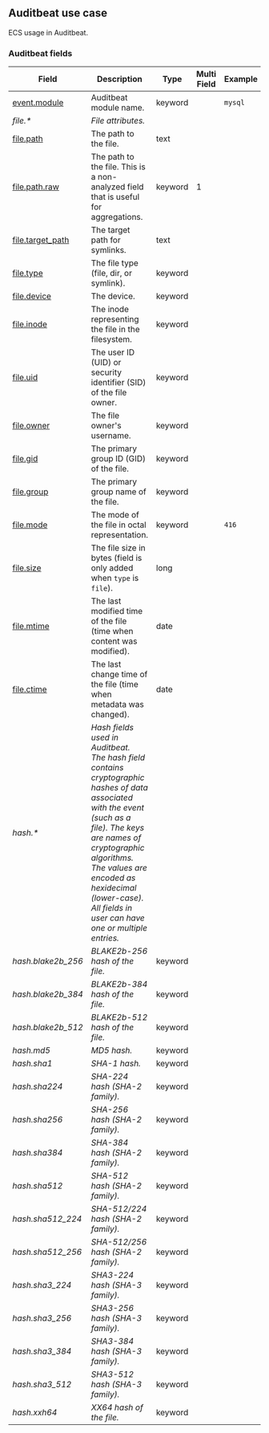 ## Auditbeat use case

ECS usage in Auditbeat.

### <a name="auditbeat"></a> Auditbeat fields


| Field  | Description  | Type  | Multi Field  | Example  |
|---|---|---|---|---|
| [event.module](https://github.com/elastic/ecs#event.module)  | Auditbeat module name.  | keyword  |   | `mysql`  |
| <a name="file.&ast;"></a>*file.&ast;*  | *File attributes.<br/>*  |   |   |   |
| [file.path](https://github.com/elastic/ecs#file.path)  | The path to the file.  | text  |   |   |
| [file.path.raw](https://github.com/elastic/ecs#file.path.raw)  | The path to the file. This is a non-analyzed field that is useful for aggregations.  | keyword  | 1  |   |
| [file.target_path](https://github.com/elastic/ecs#file.target_path)  | The target path for symlinks.  | text  |   |   |
| [file.type](https://github.com/elastic/ecs#file.type)  | The file type (file, dir, or symlink).  | keyword  |   |   |
| [file.device](https://github.com/elastic/ecs#file.device)  | The device.  | keyword  |   |   |
| [file.inode](https://github.com/elastic/ecs#file.inode)  | The inode representing the file in the filesystem.  | keyword  |   |   |
| [file.uid](https://github.com/elastic/ecs#file.uid)  | The user ID (UID) or security identifier (SID) of the file owner.  | keyword  |   |   |
| [file.owner](https://github.com/elastic/ecs#file.owner)  | The file owner's username.  | keyword  |   |   |
| [file.gid](https://github.com/elastic/ecs#file.gid)  | The primary group ID (GID) of the file.  | keyword  |   |   |
| [file.group](https://github.com/elastic/ecs#file.group)  | The primary group name of the file.  | keyword  |   |   |
| [file.mode](https://github.com/elastic/ecs#file.mode)  | The mode of the file in octal representation.  | keyword  |   | `416`  |
| [file.size](https://github.com/elastic/ecs#file.size)  | The file size in bytes (field is only added when `type` is `file`).  | long  |   |   |
| [file.mtime](https://github.com/elastic/ecs#file.mtime)  | The last modified time of the file (time when content was modified).  | date  |   |   |
| [file.ctime](https://github.com/elastic/ecs#file.ctime)  | The last change time of the file (time when metadata was changed).  | date  |   |   |
| <a name="hash.&ast;"></a>*hash.&ast;*  | *Hash fields used in Auditbeat.<br/>The hash field contains cryptographic hashes of data associated with the event (such as a file). The keys are names of cryptographic algorithms. The values are encoded as hexidecimal (lower-case).<br/>All fields in user can have one or multiple entries.<br/>*  |   |   |   |
| <a name="hash.blake2b_256"></a>*hash.blake2b_256*  | *BLAKE2b-256 hash of the file.*  | keyword  |   |   |
| <a name="hash.blake2b_384"></a>*hash.blake2b_384*  | *BLAKE2b-384 hash of the file.*  | keyword  |   |   |
| <a name="hash.blake2b_512"></a>*hash.blake2b_512*  | *BLAKE2b-512 hash of the file.*  | keyword  |   |   |
| <a name="hash.md5"></a>*hash.md5*  | *MD5 hash.*  | keyword  |   |   |
| <a name="hash.sha1"></a>*hash.sha1*  | *SHA-1 hash.*  | keyword  |   |   |
| <a name="hash.sha224"></a>*hash.sha224*  | *SHA-224 hash (SHA-2 family).*  | keyword  |   |   |
| <a name="hash.sha256"></a>*hash.sha256*  | *SHA-256 hash (SHA-2 family).*  | keyword  |   |   |
| <a name="hash.sha384"></a>*hash.sha384*  | *SHA-384 hash (SHA-2 family).*  | keyword  |   |   |
| <a name="hash.sha512"></a>*hash.sha512*  | *SHA-512 hash (SHA-2 family).*  | keyword  |   |   |
| <a name="hash.sha512_224"></a>*hash.sha512_224*  | *SHA-512/224 hash (SHA-2 family).*  | keyword  |   |   |
| <a name="hash.sha512_256"></a>*hash.sha512_256*  | *SHA-512/256 hash (SHA-2 family).*  | keyword  |   |   |
| <a name="hash.sha3_224"></a>*hash.sha3_224*  | *SHA3-224 hash (SHA-3 family).*  | keyword  |   |   |
| <a name="hash.sha3_256"></a>*hash.sha3_256*  | *SHA3-256 hash (SHA-3 family).*  | keyword  |   |   |
| <a name="hash.sha3_384"></a>*hash.sha3_384*  | *SHA3-384 hash (SHA-3 family).*  | keyword  |   |   |
| <a name="hash.sha3_512"></a>*hash.sha3_512*  | *SHA3-512 hash (SHA-3 family).*  | keyword  |   |   |
| <a name="hash.xxh64"></a>*hash.xxh64*  | *XX64 hash of the file.*  | keyword  |   |   |



